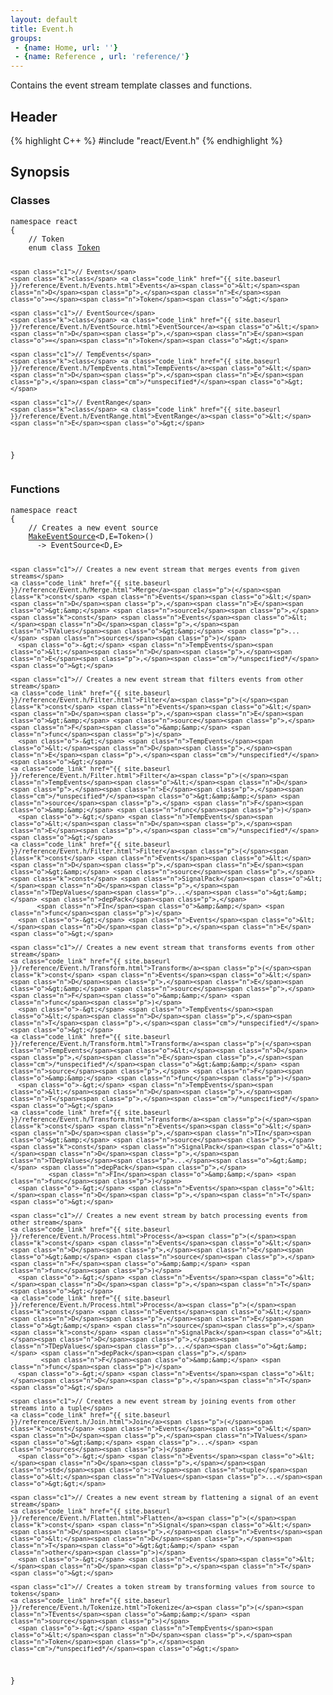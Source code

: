 ```yaml
---
layout: default
title: Event.h
groups: 
 - {name: Home, url: ''}
 - {name: Reference , url: 'reference/'}
---
```

Contains the event stream template classes and functions.

## Header
{% highlight C++ %}
#include "react/Event.h"
{% endhighlight %}

## Synopsis

### Classes

<div class="highlight"><pre><code class="c++"><span class="k">namespace</span> <span class="n">react</span>
<span class="p">{</span>
    <span class="c1">// Token</span>
    <span class="k">enum</span> <span class="k">class</span> <a class="code_link" href="{{ site.baseurl }}/reference/Event.h/Token.html">Token</a>

    <span class="c1">// Events</span>
    <span class="k">class</span> <a class="code_link" href="{{ site.baseurl }}/reference/Event.h/Events.html">Events</a><span class="o">&lt;</span><span class="n">D</span><span class="p">,</span><span class="n">E</span><span class="o">=</span><span class="n">Token</span><span class="o">&gt;</span>

    <span class="c1">// EventSource</span>
    <span class="k">class</span> <a class="code_link" href="{{ site.baseurl }}/reference/Event.h/EventSource.html">EventSource</a><span class="o">&lt;</span><span class="n">D</span><span class="p">,</span><span class="n">E</span><span class="o">=</span><span class="n">Token</span><span class="o">&gt;</span>

    <span class="c1">// TempEvents</span>
    <span class="k">class</span> <a class="code_link" href="{{ site.baseurl }}/reference/Event.h/TempEvents.html">TempEvents</a><span class="o">&lt;</span><span class="n">D</span><span class="p">,</span><span class="n">E</span><span class="p">,</span><span class="cm">/*unspecified*/</span><span class="o">&gt;</span>

    <span class="c1">// EventRange</span>
    <span class="k">class</span> <a class="code_link" href="{{ site.baseurl }}/reference/Event.h/EventRange.html">EventRange</a><span class="o">&lt;</span><span class="n">E</span><span class="o">&gt;</span>
<span class="p">}</span>
</code></pre></div>

<!--
{% highlight C++ %}
namespace react
{
    // Token
    enum class Token

    // Events
    class Events<D,E=Token>

    // EventSource
    class EventSource<D,E=Token>

    // TempEvents
    class TempEvents<D,E,/*unspecified*/>
}
{% endhighlight %}
-->

### Functions

<div class="highlight"><pre><code class="c++"><span class="k">namespace</span> <span class="n">react</span>
<span class="p">{</span>
    <span class="c1">// Creates a new event source</span>
    <a class="code_link" href="{{ site.baseurl }}/reference/Event.h/MakeEventSource.html">MakeEventSource</a><span class="o">&lt;</span><span class="n">D</span><span class="p">,</span><span class="n">E</span><span class="o">=</span><span class="n">Token</span><span class="o">&gt;</span><span class="p">()</span>
      <span class="o">-&gt;</span> <span class="n">EventSource</span><span class="o">&lt;</span><span class="n">D</span><span class="p">,</span><span class="n">E</span><span class="o">&gt;</span>

    <span class="c1">// Creates a new event stream that merges events from given streams</span>
    <a class="code_link" href="{{ site.baseurl }}/reference/Event.h/Merge.html">Merge</a><span class="p">(</span><span class="k">const</span> <span class="n">Events</span><span class="o">&lt;</span><span class="n">D</span><span class="p">,</span><span class="n">E</span><span class="o">&gt;&amp;</span> <span class="n">source1</span><span class="p">,</span> <span class="k">const</span> <span class="n">Events</span><span class="o">&lt;</span><span class="n">D</span><span class="p">,</span><span class="n">TValues</span><span class="o">&gt;&amp;</span> <span class="p">...</span> <span class="n">sources</span><span class="p">)</span>
      <span class="o">-&gt;</span> <span class="n">TempEvents</span><span class="o">&lt;</span><span class="n">D</span><span class="p">,</span><span class="n">E</span><span class="p">,</span><span class="cm">/*unspecified*/</span><span class="o">&gt;</span>

    <span class="c1">// Creates a new event stream that filters events from other stream</span>
    <a class="code_link" href="{{ site.baseurl }}/reference/Event.h/Filter.html">Filter</a><span class="p">(</span><span class="k">const</span> <span class="n">Events</span><span class="o">&lt;</span><span class="n">D</span><span class="p">,</span><span class="n">E</span><span class="o">&gt;&amp;</span> <span class="n">source</span><span class="p">,</span> <span class="n">F</span><span class="o">&amp;&amp;</span> <span class="n">func</span><span class="p">)</span>
      <span class="o">-&gt;</span> <span class="n">TempEvents</span><span class="o">&lt;</span><span class="n">D</span><span class="p">,</span><span class="n">E</span><span class="p">,</span><span class="cm">/*unspecified*/</span><span class="o">&gt;</span>
    <a class="code_link" href="{{ site.baseurl }}/reference/Event.h/Filter.html">Filter</a><span class="p">(</span><span class="n">TempEvents</span><span class="o">&lt;</span><span class="n">D</span><span class="p">,</span><span class="n">E</span><span class="p">,</span><span class="cm">/*unspecified*/</span><span class="o">&gt;&amp;&amp;</span> <span class="n">source</span><span class="p">,</span> <span class="n">F</span><span class="o">&amp;&amp;</span> <span class="n">func</span><span class="p">)</span>
      <span class="o">-&gt;</span> <span class="n">TempEvents</span><span class="o">&lt;</span><span class="n">D</span><span class="p">,</span><span class="n">E</span><span class="p">,</span><span class="cm">/*unspecified*/</span><span class="o">&gt;</span>
    <a class="code_link" href="{{ site.baseurl }}/reference/Event.h/Filter.html">Filter</a><span class="p">(</span><span class="k">const</span> <span class="n">Events</span><span class="o">&lt;</span><span class="n">D</span><span class="p">,</span><span class="n">E</span><span class="o">&gt;&amp;</span> <span class="n">source</span><span class="p">,</span> <span class="k">const</span> <span class="n">SignalPack</span><span class="o">&lt;</span><span class="n">D</span><span class="p">,</span><span class="n">TDepValues</span><span class="p">...</span><span class="o">&gt;&amp;</span> <span class="n">depPack</span><span class="p">,</span>
           <span class="n">FIn</span><span class="o">&amp;&amp;</span> <span class="n">func</span><span class="p">)</span>
      <span class="o">-&gt;</span> <span class="n">Events</span><span class="o">&lt;</span><span class="n">D</span><span class="p">,</span><span class="n">E</span><span class="o">&gt;</span>

    <span class="c1">// Creates a new event stream that transforms events from other stream</span>
    <a class="code_link" href="{{ site.baseurl }}/reference/Event.h/Transform.html">Transform</a><span class="p">(</span><span class="k">const</span> <span class="n">Events</span><span class="o">&lt;</span><span class="n">D</span><span class="p">,</span><span class="n">E</span><span class="o">&gt;&amp;</span> <span class="n">source</span><span class="p">,</span> <span class="n">F</span><span class="o">&amp;&amp;</span> <span class="n">func</span><span class="p">)</span>
      <span class="o">-&gt;</span> <span class="n">TempEvents</span><span class="o">&lt;</span><span class="n">D</span><span class="p">,</span><span class="n">T</span><span class="p">,</span><span class="cm">/*unspecified*/</span><span class="o">&gt;</span>
    <a class="code_link" href="{{ site.baseurl }}/reference/Event.h/Transform.html">Transform</a><span class="p">(</span><span class="n">TempEvents</span><span class="o">&lt;</span><span class="n">D</span><span class="p">,</span><span class="n">E</span><span class="p">,</span><span class="cm">/*unspecified*/</span><span class="o">&gt;&amp;&amp;</span> <span class="n">source</span><span class="p">,</span> <span class="n">F</span><span class="o">&amp;&amp;</span> <span class="n">func</span><span class="p">)</span>
      <span class="o">-&gt;</span> <span class="n">TempEvents</span><span class="o">&lt;</span><span class="n">D</span><span class="p">,</span><span class="n">T</span><span class="p">,</span><span class="cm">/*unspecified*/</span><span class="o">&gt;</span>
    <a class="code_link" href="{{ site.baseurl }}/reference/Event.h/Transform.html">Transform</a><span class="p">(</span><span class="k">const</span> <span class="n">Events</span><span class="o">&lt;</span><span class="n">D</span><span class="p">,</span><span class="n">TIn</span><span class="o">&gt;&amp;</span> <span class="n">source</span><span class="p">,</span> <span class="k">const</span> <span class="n">SignalPack</span><span class="o">&lt;</span><span class="n">D</span><span class="p">,</span><span class="n">TDepValues</span><span class="p">...</span><span class="o">&gt;&amp;</span> <span class="n">depPack</span><span class="p">,</span>
              <span class="n">FIn</span><span class="o">&amp;&amp;</span> <span class="n">func</span><span class="p">)</span>
      <span class="o">-&gt;</span> <span class="n">Events</span><span class="o">&lt;</span><span class="n">D</span><span class="p">,</span><span class="n">T</span><span class="o">&gt;</span>

    <span class="c1">// Creates a new event stream by batch processing events from other stream</span>
    <a class="code_link" href="{{ site.baseurl }}/reference/Event.h/Process.html">Process</a><span class="p">(</span><span class="k">const</span> <span class="n">Events</span><span class="o">&lt;</span><span class="n">D</span><span class="p">,</span><span class="n">E</span><span class="o">&gt;&amp;</span> <span class="n">source</span><span class="p">,</span> <span class="n">F</span><span class="o">&amp;&amp;</span> <span class="n">func</span><span class="p">)</span>
      <span class="o">-&gt;</span> <span class="n">Events</span><span class="o">&lt;</span><span class="n">D</span><span class="p">,</span><span class="n">T</span><span class="o">&gt;</span>
    <a class="code_link" href="{{ site.baseurl }}/reference/Event.h/Process.html">Process</a><span class="p">(</span><span class="k">const</span> <span class="n">Events</span><span class="o">&lt;</span><span class="n">D</span><span class="p">,</span><span class="n">E</span><span class="o">&gt;&amp;</span> <span class="n">source</span><span class="p">,</span> <span class="k">const</span> <span class="n">SignalPack</span><span class="o">&lt;</span><span class="n">D</span><span class="p">,</span><span class="n">TDepValues</span><span class="p">...</span><span class="o">&gt;&amp;</span> <span class="n">depPack</span><span class="p">,</span>
            <span class="n">F</span><span class="o">&amp;&amp;</span> <span class="n">func</span><span class="p">)</span>
      <span class="o">-&gt;</span> <span class="n">Events</span><span class="o">&lt;</span><span class="n">D</span><span class="p">,</span><span class="n">T</span><span class="o">&gt;</span>

    <span class="c1">// Creates a new event stream by joining events from other streams into a tuple</span>
    <a class="code_link" href="{{ site.baseurl }}/reference/Event.h/Join.html">Join</a><span class="p">(</span><span class="k">const</span> <span class="n">Events</span><span class="o">&lt;</span><span class="n">D</span><span class="p">,</span><span class="n">TValues</span><span class="o">&gt;&amp;</span> <span class="p">...</span> <span class="n">sources</span><span class="p">)</span>
      <span class="o">-&gt;</span> <span class="n">Events</span><span class="o">&lt;</span><span class="n">D</span><span class="p">,</span></span><span class="n">std</span><span class="o">::</span><span class="n">tuple</span><span class="o">&lt;</span><span class="n">TValues</span><span class="p">...</span><span class="o">&gt;&gt;</span>

    <span class="c1">// Creates a new event stream by flattening a signal of an event stream</span>
    <a class="code_link" href="{{ site.baseurl }}/reference/Event.h/Flatten.html">Flatten</a><span class="p">(</span><span class="k">const</span> <span class="n">Signal</span><span class="o">&lt;</span><span class="n">D</span><span class="p">,</span><span class="n">Events</span><span class="o">&lt;</span><span class="n">D</span><span class="p">,</span><span class="n">T</span><span class="o">&gt;&gt;&amp;</span> <span class="n">other</span><span class="p">)</span>
      <span class="o">-&gt;</span> <span class="n">Events</span><span class="o">&lt;</span><span class="n">D</span><span class="p">,</span><span class="n">T</span><span class="o">&gt;</span>

    <span class="c1">// Creates a token stream by transforming values from source to tokens</span>
    <a class="code_link" href="{{ site.baseurl }}/reference/Event.h/Tokenize.html">Tokenize</a><span class="p">(</span><span class="n">TEvents</span><span class="o">&amp;&amp;</span> <span class="n">source</span><span class="p">)</span>
      <span class="o">-&gt;</span> <span class="n">TempEvents</span><span class="o">&lt;</span><span class="n">D</span><span class="p">,</span><span class="n">Token</span><span class="p">,</span><span class="cm">/*unspecified*/</span><span class="o">&gt;</span>
<span class="p">}</span>
</code></pre></div>

<!--
{% highlight C++ %}
namespace react
{
    // Creates a new event source
    MakeEventSource<D,E=Token>()
      -> EventSource<D,E>

    // Creates a new event stream that merges events from given streams
    Merge(const Events<D,E>& arg1, const Events<D,TValues>& ... args)
      -> TempEvents<D,E,/*unspecified*/>

    // Creates a new event stream that filters events from other stream
    Filter(const Events<D,E>& source, F&& func)
      -> TempEvents<D,E,/*unspecified*/>
    Filter(TempEvents<D,E,/*unspecified*/>&& source, F&& func)
      -> TempEvents<D,E,/*unspecified*/>
    Filter(const Events<D,E>& source, const SignalPack<D,TDepValues...>& depPack,
           F&& func)
      -> Events<D,E>

    // Creates a new event stream that transforms events from other stream
    Transform(const Events<D,E>& source, F&& func)
      -> TempEvents<D,T,/*unspecified*/>
    Transform(TempEvents<D,E,/*unspecified*/>&& source, F&& func)
      -> TempEvents<D,T,/*unspecified*/>
    Transform(const Events<D,TIn>& source, const SignalPack<D,TDepValues...>& depPack,
              FIn&& func)
      -> Events<D,T>

    // Process
    Process(const Events<D,E>& source, F&& func)
      -> Events<D,T>
    Process(const Events<D,E>& source, const SignalPack<D,TDepValues...>& depPack,
            F&& func)
      -> Events<D,T>

    // Creates a new event stream by flattening a signal of an event stream
    Flatten(const Signal<D,Events<D,T>>& other)
      -> Events<D,T>

    // Creates a token stream by transforming values from source to tokens
    Tokenize(TEvents&& source)
      -> TempEvents<D,Token,/*unspecified*/>
}
{% endhighlight %}
-->
